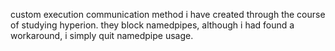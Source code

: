 custom execution communication method i have created through the course of studying hyperion. they block namedpipes, although i had found a workaround, i simply quit namedpipe usage.
